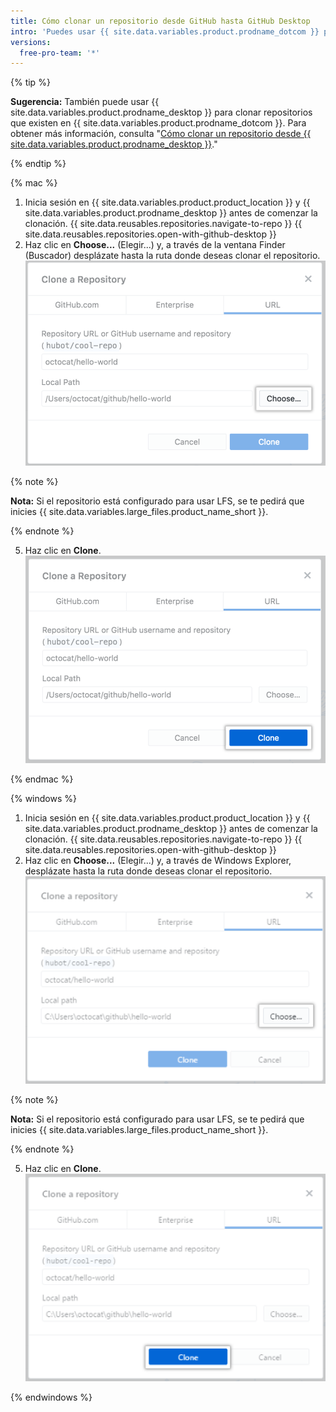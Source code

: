 ```yaml
---
title: Cómo clonar un repositorio desde GitHub hasta GitHub Desktop
intro: 'Puedes usar {{ site.data.variables.product.prodname_dotcom }} para clonar repositorios remotos a {{ site.data.variables.product.prodname_desktop }}.'
versions:
  free-pro-team: '*'
---
```


{% tip %}

**Sugerencia:**  También puede usar {{ site.data.variables.product.prodname_desktop }} para clonar repositorios que existen en {{ site.data.variables.product.prodname_dotcom }}.  Para obtener más información, consulta "[Cómo clonar un repositorio desde {{ site.data.variables.product.prodname_desktop }}](/desktop/guides/contributing-to-projects/cloning-a-repository-from-github-to-github-desktop/)."

{% endtip %}

{% mac %}

1. Inicia sesión en {{ site.data.variables.product.product_location }} y {{ site.data.variables.product.prodname_desktop }} antes de comenzar la clonación.
{{ site.data.reusables.repositories.navigate-to-repo }}
{{ site.data.reusables.repositories.open-with-github-desktop }}
5. Haz clic en **Choose...** (Elegir...) y, a través de la ventana Finder (Buscador) desplázate hasta la ruta donde deseas clonar el repositorio. ![El botón Choose (Elegir) en la pestaña URL](/assets/images/help/desktop/clone-choose-button-url-mac.png)

  {% note %}

  **Nota:** Si el repositorio está configurado para usar LFS, se te pedirá que inicies {{ site.data.variables.large_files.product_name_short }}.

  {% endnote %}

5. Haz clic en **Clone**. ![El botón para clonar en la pestaña URL](/assets/images/help/desktop/clone-button-url-mac.png)

{% endmac %}

{% windows %}

1. Inicia sesión en {{ site.data.variables.product.product_location }} y {{ site.data.variables.product.prodname_desktop }} antes de comenzar la clonación.
{{ site.data.reusables.repositories.navigate-to-repo }}
{{ site.data.reusables.repositories.open-with-github-desktop }}
5. Haz clic en **Choose...** (Elegir...) y, a través de Windows Explorer, desplázate hasta la ruta donde deseas clonar el repositorio. ![El botón Choose (Elegir)](/assets/images/help/desktop/clone-choose-button-url-win.png)

  {% note %}

  **Nota:** Si el repositorio está configurado para usar LFS, se te pedirá que inicies {{ site.data.variables.large_files.product_name_short }}.

  {% endnote %}

5. Haz clic en **Clone**. ![El botón Clone (Clonar)](/assets/images/help/desktop/clone-button-url-win.png)

{% endwindows %}
